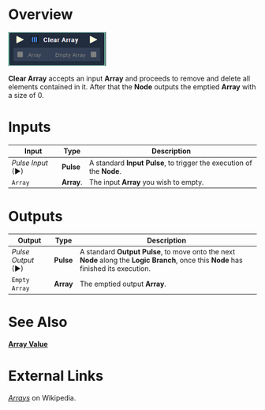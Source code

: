 # Overview

![The Clear Array Node.](../../.gitbook/assets/toolbox/array/clear-array.png)

**Clear Array** accepts an input **Array** and proceeds to remove and delete all elements contained in it. After that the **Node** outputs the emptied **Array** with a size of 0.

# Inputs

|Input|Type|Description|
|---|---|---|
|*Pulse Input* (►)|**Pulse**|A standard **Input Pulse**, to trigger the execution of the **Node**.|
|`Array`|**Array**.|The input **Array** you wish to empty.|

# Outputs

|Output|Type|Description|
|---|---|---|
|*Pulse Output* (►)|**Pulse**|A standard **Output Pulse**, to move onto the next **Node** along the **Logic Branch**, once this **Node** has finished its execution.|
|`Empty Array`|**Array**|The emptied output **Array**.|

# See Also
[**Array Value**](array-value.md)

# External Links
[*Arrays*](https://en.wikipedia.org/wiki/Array_data_structure#:~:text=In%20computer%20science%2C%20an%20array,one%20array%20index%20or%20key.) on Wikipedia.
